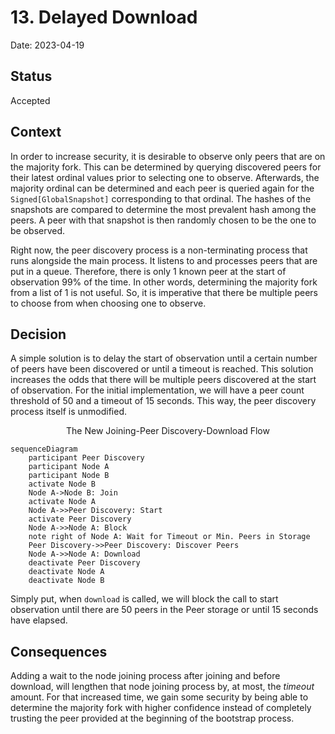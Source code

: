 # 13. Delayed Download

Date: 2023-04-19

## Status

Accepted

## Context

In order to increase security, it is desirable to observe only peers that are on the majority fork.
This can be determined by querying discovered peers for their latest ordinal values prior to
selecting one to observe. Afterwards, the majority ordinal can be determined and each peer is queried
again for the `Signed[GlobalSnapshot]` corresponding to that ordinal. The hashes of the snapshots
are compared to determine the most prevalent hash among the peers. A peer with that snapshot is then
randomly chosen to be the one to be observed.

Right now, the peer discovery process is a non-terminating process that runs alongside the main
process. It listens to and processes peers that are put in a queue. Therefore, there is only 1 known
peer at the start of observation 99% of the time. In other words, determining the majority fork from
a list of 1 is not useful. So, it is imperative that there be multiple peers to choose from when
choosing one to observe.

## Decision

A simple solution is to delay the start of
observation until a certain number of peers have been discovered or until a timeout is reached. This
solution increases the odds that there will be multiple peers discovered at the start of
observation. For the initial
implementation, we will have a peer count threshold of 50 and a timeout of 15 seconds. This way, the
peer discovery process itself is unmodified.

<p align="center">The New Joining-Peer Discovery-Download Flow</p>

```mermaid
sequenceDiagram
    participant Peer Discovery
    participant Node A
    participant Node B
    activate Node B
    Node A->Node B: Join
    activate Node A
    Node A->>Peer Discovery: Start
    activate Peer Discovery
    Node A->>Node A: Block
    note right of Node A: Wait for Timeout or Min. Peers in Storage
    Peer Discovery->>Peer Discovery: Discover Peers
    Node A->>Node A: Download
    deactivate Peer Discovery
    deactivate Node A
    deactivate Node B
```

Simply put, when `download` is called, we will block the
call to start observation until there are 50 peers in the Peer storage or until 15 seconds have
elapsed.

## Consequences

Adding a wait to the node joining process after joining and before download, will lengthen
that node joining process by, at most, the _timeout_ amount. For that increased time, we gain some
security by being able to determine the majority fork with higher confidence instead of completely
trusting the peer provided at the beginning of the bootstrap process.
